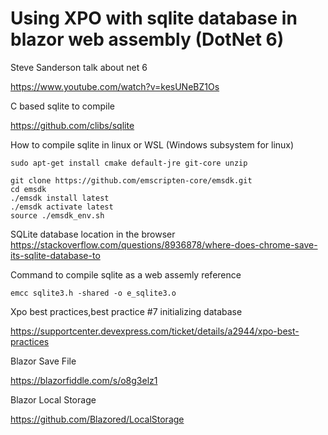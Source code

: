 # Using XPO with sqlite database in blazor web assembly (DotNet 6)


Steve Sanderson talk about net 6

https://www.youtube.com/watch?v=kesUNeBZ1Os

C based sqlite to compile

https://github.com/clibs/sqlite

How to compile sqlite in linux or WSL (Windows subsystem for linux)

```<language>
sudo apt-get install cmake default-jre git-core unzip

git clone https://github.com/emscripten-core/emsdk.git
cd emsdk
./emsdk install latest
./emsdk activate latest
source ./emsdk_env.sh
```

SQLite database location in the browser
https://stackoverflow.com/questions/8936878/where-does-chrome-save-its-sqlite-database-to


Command to compile sqlite as a web assemly reference

```<language>
emcc sqlite3.h -shared -o e_sqlite3.o
```

Xpo best practices,best practice #7 initializing database

https://supportcenter.devexpress.com/ticket/details/a2944/xpo-best-practices

Blazor Save File

https://blazorfiddle.com/s/o8g3elz1

Blazor Local Storage

https://github.com/Blazored/LocalStorage

